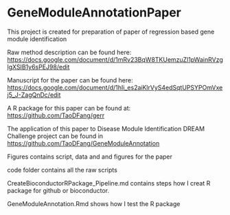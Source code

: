 # GeneModuleAnnotationPaper
This project is created for preparation of paper of regression based gene module identification

Raw method description can be found here: https://docs.google.com/document/d/1mRv23BqW8TKUemzuZl1pWainRVzglgXSIB1y6sPEJ98/edit

Manuscript for the paper can be found here: https://docs.google.com/document/d/1hIi_es2aiKlrVyS4edSqtUPSYPOmVxej5_J-ZagQnDc/edit

A R package for this paper can be found at: https://github.com/TaoDFang/gerr

The application of this paper to Disease Module Identification DREAM Challenge project can be found in https://github.com/TaoDFang/GeneModuleAnnotation

Figures contains script, data and and figures for the paper

code folder contains all the raw scripts

CreateBioconductorRPackage_Pipeline.md contains steps how I creat R package for github or bioconductor.

GeneModuleAnnotation.Rmd shows how I test the R package
